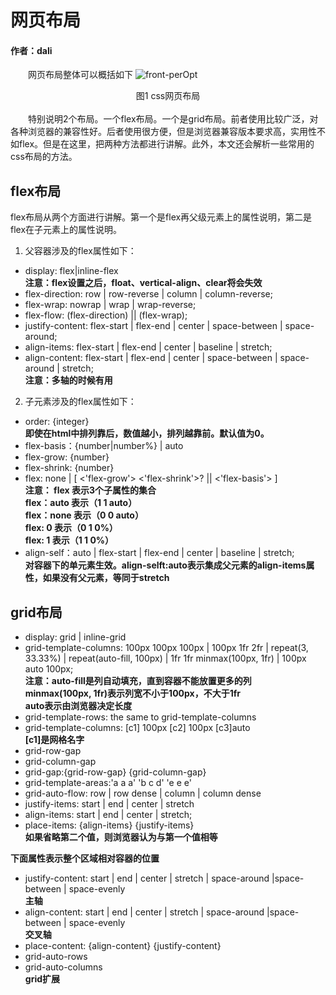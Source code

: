# 网页布局
#### 作者：dali

&emsp;&emsp;网页布局整体可以概括如下
    <img :src="$withBase('/css布局.png')" alt="front-perOpt"/>
    <center>图1 css网页布局</center>  
&emsp;&emsp;特别说明2个布局。一个flex布局。一个是grid布局。前者使用比较广泛，对各种浏览器的兼容性好。后者使用很方便，但是浏览器兼容版本要求高，实用性不如flex。但是在这里，把两种方法都进行讲解。此外，本文还会解析一些常用的css布局的方法。
## flex布局  
flex布局从两个方面进行讲解。第一个是flex再父级元素上的属性说明，第二是flex在子元素上的属性说明。
1. 父容器涉及的flex属性如下：
- display: flex|inline-flex   
**注意：flex设置之后，float、vertical-align、clear将会失效**
- flex-direction: row | row-reverse | column | column-reverse;
- flex-wrap: nowrap | wrap | wrap-reverse;
- flex-flow: (flex-direction) || (flex-wrap);
- justify-content: flex-start | flex-end | center | space-between | space-around;
- align-items: flex-start | flex-end | center | baseline | stretch;
- align-content: flex-start | flex-end | center | space-between | space-around | stretch;   
**注意：多轴的时候有用**  

2. 子元素涉及的flex属性如下：
- order: {integer}   
**即使在html中排列靠后，数值越小，排列越靠前。默认值为0。**
- flex-basis：{number|number%} | auto
- flex-grow: {number}
- flex-shrink: {number}
- flex: none | [ <'flex-grow'> <'flex-shrink'>? || <'flex-basis'> ]  
**注意： flex 表示3个子属性的集合**  
**flex：auto 表示（1 1 auto）**  
**flex：none 表示（0 0 auto）**  
**flex: 0 表示（0 1 0%）**  
**flex: 1 表示（1 1 0%）**
- align-self：auto | flex-start | flex-end | center | baseline | stretch;  
**对容器下的单元素生效。align-selft:auto表示集成父元素的align-items属性，如果没有父元素，等同于stretch**

## grid布局
- display: grid | inline-grid
- grid-template-columns: 100px 100px 100px | 100px 1fr 2fr | repeat(3, 33.33%) | repeat(auto-fill, 100px) | 1fr 1fr minmax(100px, 1fr) | 100px auto 100px;  
**注意：auto-fill是列自动填充，直到容器不能放置更多的列**  
**minmax(100px, 1fr)表示列宽不小于100px，不大于1fr**  
**auto表示由浏览器决定长度**
- grid-template-rows: the same to grid-template-columns
- grid-template-columns: [c1] 100px [c2] 100px [c3]auto  
**[c1]是网格名字**  
- grid-row-gap
- grid-column-gap
- grid-gap:{grid-row-gap} {grid-column-gap} 
- grid-template-areas:'a a a'
                      'b c d'
                      'e e e'
- grid-auto-flow: row | row dense | column | column dense
- justify-items: start | end | center | stretch
- align-items: start | end | center | stretch;
- place-items: {align-items} {justify-items}  
**如果省略第二个值，则浏览器认为与第一个值相等**

**下面属性表示整个区域相对容器的位置**  
- justify-content: start | end | center | stretch |  space-around |space-between | space-evenly  
**主轴**
- align-content: start | end | center | stretch |  space-around |space-between | space-evenly  
**交叉轴**
- place-content: {align-content} {justify-content}  
- grid-auto-rows
- grid-auto-columns  
**grid扩展**

